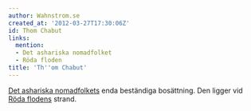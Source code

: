 ```yaml
---
author: Wahnstrom.se
created_at: '2012-03-27T17:30:06Z'
id: Thom Chabut
links:
  mention:
  - Det ashariska nomadfolket
  - Röda floden
title: 'Th''om Chabut'
---
```


[Det ashariska nomadfolkets] enda beständiga bosättning. Den ligger vid [Röda flodens] strand.

  [Det ashariska nomadfolkets]: Det_ashariska_nomadfolket
  [Röda flodens]: Röda_floden